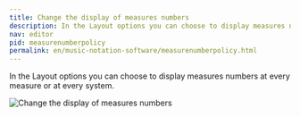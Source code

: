 ```yaml
---
title: Change the display of measures numbers
description: In the Layout options you can choose to display measures numbers at every measure or at every system.
nav: editor
pid: measurenumberpolicy
permalink: en/music-notation-software/measurenumberpolicy.html
---
```


In the Layout options you can choose to display measures numbers at every measure or at every system.

![Change the display of measures numbers](https://flat.io/img/help/editor_measurenumberpolicy_en.gif)
